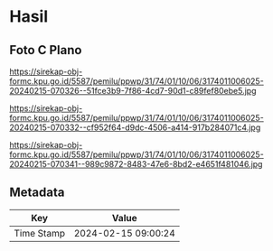# Hasil

## Foto C Plano

https://sirekap-obj-formc.kpu.go.id/5587/pemilu/ppwp/31/74/01/10/06/3174011006025-20240215-070326--51fce3b9-7f86-4cd7-90d1-c89fef80ebe5.jpg

https://sirekap-obj-formc.kpu.go.id/5587/pemilu/ppwp/31/74/01/10/06/3174011006025-20240215-070332--cf952f64-d9dc-4506-a414-917b284071c4.jpg

https://sirekap-obj-formc.kpu.go.id/5587/pemilu/ppwp/31/74/01/10/06/3174011006025-20240215-070341--989c9872-8483-47e6-8bd2-e4651f481046.jpg


## Metadata

| Key        | Value               |
| ---------- | ------------------- |
| Time Stamp | 2024-02-15 09:00:24 |




